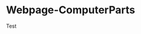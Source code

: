 # Webpage-ComputerParts
<!DOCTYPE html>
<html>
	<head>
		<meta charset=”utf-8”>
	</head>
	<body>
    Test
	</body>
</html>
